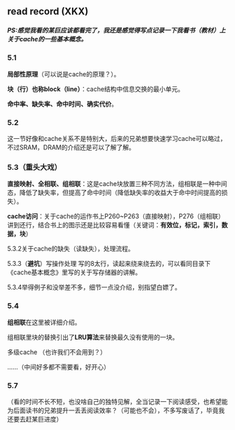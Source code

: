 ## read record (XKX)

##### PS:感觉我看的某巨应该都看完了，我还是感觉得写点记录一下我看书（教材）上关于cache的一些基本概念。

### 5.1

**局部性原理**（可以说是cache的原理？）。

**块（行）也称block（line）**：cache结构中信息交换的最小单元。

**命中率、缺失率、命中时间、确实代价**。

### 5.2

这一节好像和cache关系不是特别大，后来的兄弟想要快速学习cache可以略过，不过SRAM，DRAM的介绍还是可以了解了解。

### 5.3（重头大戏）

**直接映射、全相联、组相联**：这是cache块放置三种不同方法，组相联是一种中间态，降低了缺失率，但提高了命中时间（降低缺失率的收益大于命中时间提高的损失）。

**cache访问**：关于cache的运作书上P260~P263（直接映射），P276（组相联）讲到还行，结合书上的图示还是比较容易看懂（关键词：**有效位，标记，索引，数据，块**）

5.3.2关于cache的缺失（读缺失），处理流程。

5.3.3（**避坑**）写操作处理 写的8太行，读起来绕来绕去的，可以看同目录下《cache基本概念》里写的关于写存储器的讲解。

5.3.4举得例子和没举差不多，细节一点没介绍，别指望白嫖了。

### 5.4

**组相联**在这里被详细介绍。

组相联里块的替换引出了**LRU算法**来替换最久没有使用的一块。

多级cache （也许我们不会用到？）

......（中间好多都不需要看，好开心）

### 5.7





（看的时间不长不短，也没啥自己的独特见解，全当记录一下阅读感受，也希望能为后面读书的兄弟提升一丢丢阅读效率？（可能也不会），不多写废话了，毕竟我还要去赶某巨进度）





